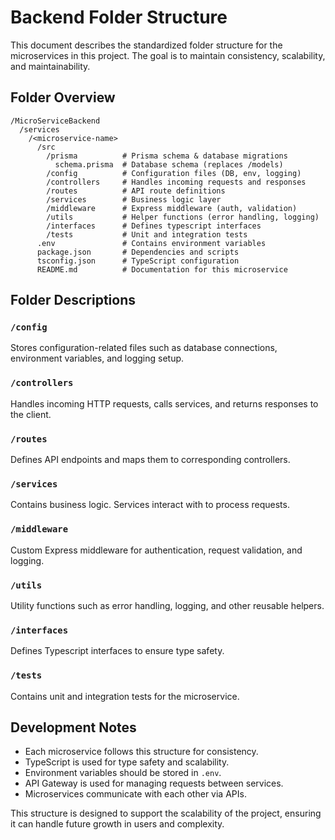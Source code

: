 # Backend Folder Structure

This document describes the standardized folder structure for the microservices in this project. The goal is to maintain consistency, scalability, and maintainability.

## Folder Overview
```
/MicroServiceBackend
  /services
    /<microservice-name>
      /src
        /prisma          # Prisma schema & database migrations
          schema.prisma  # Database schema (replaces /models)
        /config          # Configuration files (DB, env, logging)
        /controllers     # Handles incoming requests and responses
        /routes          # API route definitions
        /services        # Business logic layer 
        /middleware      # Express middleware (auth, validation)
        /utils           # Helper functions (error handling, logging)
        /interfaces      # Defines typescript interfaces
        /tests           # Unit and integration tests
      .env               # Contains environment variables
      package.json       # Dependencies and scripts
      tsconfig.json      # TypeScript configuration
      README.md          # Documentation for this microservice
```

## Folder Descriptions

### `/config`
Stores configuration-related files such as database connections, environment variables, and logging setup.

### `/controllers`
Handles incoming HTTP requests, calls services, and returns responses to the client.

### `/routes`
Defines API endpoints and maps them to corresponding controllers.

### `/services`
Contains business logic. Services interact with to process requests.

### `/middleware`
Custom Express middleware for authentication, request validation, and logging.

### `/utils`
Utility functions such as error handling, logging, and other reusable helpers.

### `/interfaces`
Defines Typescript interfaces to ensure type safety.

### `/tests`
Contains unit and integration tests for the microservice.

## Development Notes
- Each microservice follows this structure for consistency.
- TypeScript is used for type safety and scalability.
- Environment variables should be stored in `.env`.
- API Gateway is used for managing requests between services.
- Microservices communicate with each other via APIs.


This structure is designed to support the scalability of the project, ensuring it can handle future growth in users and complexity.
